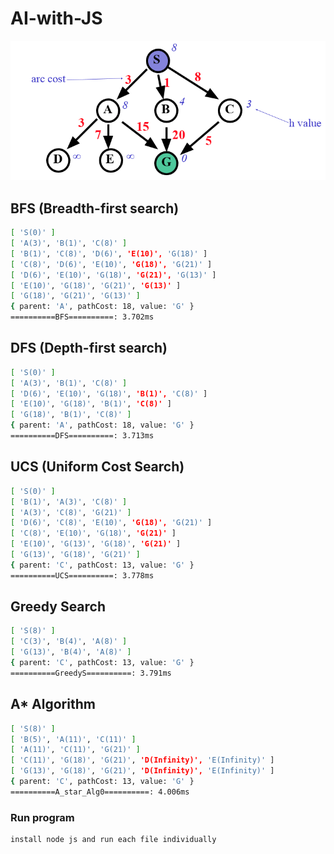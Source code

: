 # AI-with-JS

![Graph](./Graph.png)

## BFS (Breadth-first search)

```bash
[ 'S(0)' ]
[ 'A(3)', 'B(1)', 'C(8)' ]
[ 'B(1)', 'C(8)', 'D(6)', 'E(10)', 'G(18)' ]
[ 'C(8)', 'D(6)', 'E(10)', 'G(18)', 'G(21)' ]
[ 'D(6)', 'E(10)', 'G(18)', 'G(21)', 'G(13)' ]
[ 'E(10)', 'G(18)', 'G(21)', 'G(13)' ]
[ 'G(18)', 'G(21)', 'G(13)' ]
{ parent: 'A', pathCost: 18, value: 'G' }
==========BFS==========: 3.702ms
```

## DFS (Depth-first search)

```bash
[ 'S(0)' ]
[ 'A(3)', 'B(1)', 'C(8)' ]
[ 'D(6)', 'E(10)', 'G(18)', 'B(1)', 'C(8)' ]
[ 'E(10)', 'G(18)', 'B(1)', 'C(8)' ]
[ 'G(18)', 'B(1)', 'C(8)' ]
{ parent: 'A', pathCost: 18, value: 'G' }
==========DFS==========: 3.713ms
```

## UCS (Uniform Cost Search)

```bash
[ 'S(0)' ]
[ 'B(1)', 'A(3)', 'C(8)' ]
[ 'A(3)', 'C(8)', 'G(21)' ]
[ 'D(6)', 'C(8)', 'E(10)', 'G(18)', 'G(21)' ]
[ 'C(8)', 'E(10)', 'G(18)', 'G(21)' ]
[ 'E(10)', 'G(13)', 'G(18)', 'G(21)' ]
[ 'G(13)', 'G(18)', 'G(21)' ]
{ parent: 'C', pathCost: 13, value: 'G' }
==========UCS==========: 3.778ms
```

## Greedy Search

```bash
[ 'S(8)' ]
[ 'C(3)', 'B(4)', 'A(8)' ]
[ 'G(13)', 'B(4)', 'A(8)' ]
{ parent: 'C', pathCost: 13, value: 'G' }
==========GreedyS==========: 3.791ms
```

## A\* Algorithm

```bash
[ 'S(8)' ]
[ 'B(5)', 'A(11)', 'C(11)' ]
[ 'A(11)', 'C(11)', 'G(21)' ]
[ 'C(11)', 'G(18)', 'G(21)', 'D(Infinity)', 'E(Infinity)' ]
[ 'G(13)', 'G(18)', 'G(21)', 'D(Infinity)', 'E(Infinity)' ]
{ parent: 'C', pathCost: 13, value: 'G' }
==========A_star_Alg0==========: 4.006ms
```

### Run program

```
install node js and run each file individually
```
